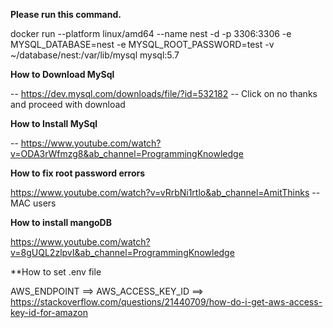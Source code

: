 **Please run this command.** 

docker run --platform linux/amd64 --name nest -d -p 3306:3306 -e MYSQL_DATABASE=nest -e MYSQL_ROOT_PASSWORD=test -v ~/database/nest:/var/lib/mysql mysql:5.7

**How to Download MySql**

-- https://dev.mysql.com/downloads/file/?id=532182 -- Click on no thanks and proceed with download

**How to Install MySql**

-- https://www.youtube.com/watch?v=ODA3rWfmzg8&ab_channel=ProgrammingKnowledge

**How to fix root password errors** 

https://www.youtube.com/watch?v=vRrbNi1rtlo&ab_channel=AmitThinks -- MAC users 

**How to install mangoDB**

https://www.youtube.com/watch?v=8gUQL2zlpvI&ab_channel=ProgrammingKnowledge

**How to set .env file 

AWS_ENDPOINT ==> 
AWS_ACCESS_KEY_ID ==>
https://stackoverflow.com/questions/21440709/how-do-i-get-aws-access-key-id-for-amazon



